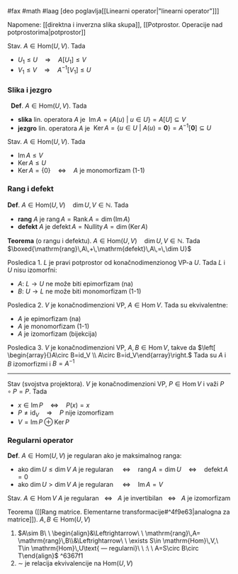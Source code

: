 #fax #math #laag [deo poglavlja[[Linearni operator|"linearni operator"]]]
$\:$

Napomene: [[direktna i inverzna slika skupa]], [[Potprostor. Operacije nad potprostorima|potprostor]]

Stav. $A\in \mathrm{Hom}(U,\,V)$. Tada
- $U_{1}\leqslant U\quad\Rightarrow\quad A[U_{1}] \leqslant V$
- $V_{1}\leqslant V\quad\Rightarrow\quad A^{-1}[V_{1}] \leqslant U$
### Slika i jezgro
$\:$
**Def**. $A\in \mathrm{Hom}(U,\,V)$. Tada
- **slika** lin. operatora $A$ je $\ \mathrm{Im}\,A=\Big\{ A(u)\ \Big|\ u\in U \Big\}=A[U]\subseteq V$
- **jezgro** lin. operatora $A$ je $\ \mathrm{Ker}\,A=\Big\{ u\in U\ \Big| \ A(u) = \mathbf{0} \Big\}= A^{-1}[\mathbf{0}]\subseteq U$

Stav. $A\in \mathrm{Hom}(U,\,V)$. Tada
- $\mathrm{Im}\,A\leqslant V$
- $\mathrm{Ker}\,A\leqslant U$
- $\mathrm{Ker}\,A=\{ 0 \}\quad\Leftrightarrow\quad A$ je monomorfizam (1-1)
### Rang i defekt
**Def**. $A\in \mathrm{Hom}(U,\,V)\quad\dim U,\,V\in\mathbb{N}$. Tada
- **rang** $A$ je $\mathrm{rang}\,A=\mathrm{Rank}\,A=\dim(\mathrm{Im}\,A)$
- **defekt** $A$ je $\mathrm{defekt}\,A=\mathrm{Nullity}\,A=\dim(\mathrm{Ker}\,A)$

**Teorema** (o rangu i defektu). $A\in \mathrm{Hom}(U,\,V)\quad\dim U,\,V\in\mathbb{N}$. Tada $\boxed{\mathrm{rang}\,A\,+\,\mathrm{defekt}\,A\,=\,\dim U}$

Posledica 1. $L$ je pravi potprostor od konačnodimenzionog VP-a $U$. Tada $L$ i $U$ nisu izomorfni: 
- $A: \ L\to U$ ne može biti epimorfizam (na)
- $B: \ U\to L$ ne može biti monomorfizam (1-1)

Posledica 2. $V$ je konačnodimenzioni VP, $A\in \mathrm{Hom}\,V$. Tada su ekvivalentne:
- $A$ je epimorfizam (na)
- $A$ je monomorfizam (1-1)
- $A$ je izomorfizam (bijekcija)

Posledica 3. $V$ je konačnodimenzioni VP, $A,\, B\in \mathrm{Hom}\,V$, takve da $\left[
\begin{array}{}A\circ B=id_V \\ A\circ B=id_V\end{array}\right.$
Tada su $A$ i $B$ izomorfizmi i  $B=A^{-1}$

___
Stav (svojstva projektora). $V$ je konačnodimenzioni VP, $P\in \mathrm{Hom}\,V$ i važi $P\circ P=P$. Tada
- $x\in \mathrm{Im}\,P\quad\Leftrightarrow\quad P(x)=x$
- $P\ne \mathrm{id}_{V}\quad\Rightarrow\quad P$ nije izomorfizam
- $V = \mathrm{Im}\,P\oplus\mathrm{Ker}\,P$

### Regularni operator
**Def**. $A\in \mathrm{Hom}(U,\,V)$ je regularan ako je maksimalnog ranga:
- ako $\dim U\leqslant\dim V$
  $A$ je regularan $\quad\Leftrightarrow\quad \mathrm{rang}\,A=\dim U\quad\Leftrightarrow\quad \mathrm{defekt}\,A=0$
  $\:$
- ako $\dim U>\dim V$
  $A$ je regularan $\quad\Leftrightarrow\quad \mathrm{Im}\,A=V$

Stav. $A\in \mathrm{Hom}\,V$
$A$ je regularan $\ \:\Leftrightarrow\ \ \ A$ je invertibilan $\ \:\Leftrightarrow\ \ \ A$ je izomorfizam

Teorema ([[Rang matrice. Elementarne transformacije#^4f9e63|analogna za matrice]]). $A,\,B\in \mathrm{Hom}(U,\,V)$
1. $A\sim B\ \ \begin{align}&\Leftrightarrow\ \ \mathrm{rang}\,A= \mathrm{rang}\,B\\&\Leftrightarrow\ \ \exists S\in \mathrm{Hom}\,V,\ T\in \mathrm{Hom}\,U\text{ — regularni}\ \ :\ \ A=S\circ B\circ T\end{align}$ ^6367f1
2. $\sim$ je relacija ekvivalencije na $\mathrm{Hom}(U,\,V)$